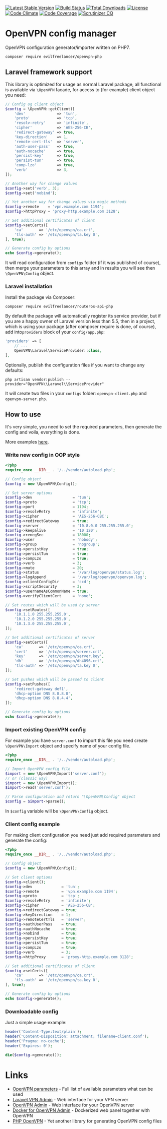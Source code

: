 [![Latest Stable Version](https://poser.pugx.org/evilfreelancer/openvpn-php/v/stable)](https://packagist.org/packages/evilfreelancer/openvpn-php)
[![Build Status](https://travis-ci.org/evilfreelancer/openvpn-php.svg?branch=master)](https://travis-ci.org/EvilFreelancer/openvpn-php)
[![Total Downloads](https://poser.pugx.org/evilfreelancer/openvpn-php/downloads)](https://packagist.org/packages/evilfreelancer/openvpn-php)
[![License](https://poser.pugx.org/evilfreelancer/openvpn-php/license)](https://packagist.org/packages/evilfreelancer/openvpn-php)
[![Code Climate](https://codeclimate.com/github/EvilFreelancer/openvpn-php/badges/gpa.svg)](https://codeclimate.com/github/EvilFreelancer/openvpn-php)
[![Code Coverage](https://scrutinizer-ci.com/g/EvilFreelancer/openvpn-php/badges/coverage.png?b=master)](https://scrutinizer-ci.com/g/EvilFreelancer/openvpn-php/?branch=master)
[![Scrutinizer CQ](https://scrutinizer-ci.com/g/EvilFreelancer/openvpn-php/badges/quality-score.png?b=master)](https://scrutinizer-ci.com/g/EvilFreelancer/openvpn-php/)

# OpenVPN config manager

OpenVPN configuration generator/importer written on PHP7.

    composer require evilfreelancer/openvpn-php

## Laravel framework support

This library is optimized for usage as normal Laravel package, all functional is available via `\OpenVPN` facade,
for access to (for example) client object you need:

```php
// Config og client object
$config = \OpenVPN::getClient([
    'dev'              => 'tun',
    'proto'            => 'tcp',
    'resolv-retry'     => 'infinite',
    'cipher'           => 'AES-256-CB',
    'redirect-gateway' => true,
    'key-direction'    => 1,
    'remote-cert-tls'  => 'server',
    'auth-user-pass'   => true,
    'auth-nocache'     => true,
    'persist-key'      => true,
    'persist-tun'      => true,
    'comp-lzo'         => true,
    'verb'             => 3,
]);

// Another way for change values
$config->set('verb', 3);
$config->set('nobind');

// Yet another way for change values via magic methods
$config->remote    = 'vpn.example.com 1194';
$config->httpProxy = 'proxy-http.example.com 3128';

// Set additional certificates of client
$config->setCerts([
    'ca'       => '/etc/openvpn/ca.crt',
    'tls-auth' => '/etc/openvpn/ta.key 0',
], true);

// Generate config by options
echo $config->generate();
```

It will read configuration from `configs` folder (if it was published of course), then merge your parameters to this array and in results
you will see then `\OpenVPN\Config` object.

### Laravel installation

Install the package via Composer:

    composer require evilfreelancer/routeros-api-php

By default the package will automatically register its service provider, but
if you are a happy owner of Laravel version less than 5.5, then in a project, which is using your package
(after composer require is done, of course), add into`providers` block of your `config/app.php`:

```php
'providers' => [
    // ...
    OpenVPN\Laravel\ServiceProvider::class,
],
```

Optionally, publish the configuration files if you want to change any defaults:

    php artisan vendor:publish --provider="OpenVPN\\Laravel\\ServiceProvider"

It will create two files in your `configs` folder: `openvpn-client.php` and `openvpn-server.php`.

## How to use

It's very simple, you need to set the required parameters, then
generate the config and voila, everything is done.

More examples [here](examples).

### Write new config in OOP style

```php
<?php
require_once __DIR__ . '/../vendor/autoload.php';

// Config object
$config = new \OpenVPN\Config();

// Set server options
$config->dev                  = 'tun';
$config->proto                = 'tcp';
$config->port                 = 1194;
$config->resolvRetry          = 'infinite';
$config->cipher               = 'AES-256-CBC';
$config->redirectGateway      = true;
$config->server               = '10.8.0.0 255.255.255.0';
$config->keepalive            = '10 120';
$config->renegSec             = 18000;
$config->user                 = 'nobody';
$config->group                = 'nogroup';
$config->persistKey           = true;
$config->persistTun           = true;
$config->compLzo              = true;
$config->verb                 = 3;
$config->mute                 = 20;
$config->status               = '/var/log/openvpn/status.log';
$config->logAppend            = '/var/log/openvpn/openvpn.log';
$config->clientConfigDir      = 'ccd';
$config->scriptSecurity       = 3;
$config->usernameAsCommonName = true;
$config->verifyClientCert     = 'none';

// Set routes which will be used by server
$config->setRoutes([
    '10.1.1.0 255.255.255.0',
    '10.1.2.0 255.255.255.0',
    '10.1.3.0 255.255.255.0',
]);

// Set additional certificates of server
$config->setCerts([
    'ca'       => '/etc/openvpn/ca.crt',
    'cert'     => '/etc/openvpn/server.crt',
    'key'      => '/etc/openvpn/server.key',
    'dh'       => '/etc/openvpn/dh4096.crt',
    'tls-auth' => '/etc/openvpn/ta.key 0',
]);

// Set pushes which will be passed to client
$config->setPushes([
    'redirect-gateway def1',
    'dhcp-option DNS 8.8.8.8',
    'dhcp-option DNS 8.8.4.4',
]);

// Generate config by options
echo $config->generate();
```

### Import existing OpenVPN config

For example you have `server.conf` to import this file you need create
`\OpenVPN\Import` object and specify name of your config file.

```php
<?php
require_once __DIR__ . '/../vendor/autoload.php';

// Import OpenVPN config file
$import = new \OpenVPN\Import('server.conf');
// or (classic way)
$import = new \OpenVPN\Import();
$import->read('server.conf');

// Parse configuration and return "\OpenVPN\Config" object
$config = $import->parse();
```

In `$config` variable will be `\OpenVPN\Config` object.

### Client config example

For making client configuration you need just add required parameters
and generate the config:

```php
<?php
require_once __DIR__ . '/../vendor/autoload.php';

// Config object
$config = new \OpenVPN\Config();

// Set client options
$config->client();
$config->dev             = 'tun';
$config->remote          = 'vpn.example.com 1194';
$config->proto           = 'tcp';
$config->resolvRetry     = 'infinite';
$config->cipher          = 'AES-256-CB';
$config->redirectGateway = true;
$config->keyDirection    = 1;
$config->remoteCertTls   = 'server';
$config->authUserPass    = true;
$config->authNocache     = true;
$config->nobind          = true;
$config->persistKey      = true;
$config->persistTun      = true;
$config->compLzo         = true;
$config->verb            = 3;
$config->httpProxy       = 'proxy-http.example.com 3128';

// Set additional certificates of client
$config->setCerts([
    'ca'       => '/etc/openvpn/ca.crt',
    'tls-auth' => '/etc/openvpn/ta.key 0',
], true);

// Generate config by options
echo $config->generate();
```

### Downloadable config

Just a simple usage example:

```php
header('Content-Type:text/plain');
header('Content-Disposition: attachment; filename=client.conf');
header('Pragma: no-cache');
header('Expires: 0');

die($config->generate());
```

# Links

* [OpenVPN parameters](https://openvpn.net/index.php/open-source/documentation/manuals/65-openvpn-20x-manpage.html) - Full list of available parameters what can be used
* [Laravel VPN Admin](https://github.com/Laravel-VPN-Admin) - Web interface for your VPN server
* [OpenVPN Admin](https://github.com/Chocobozzz/OpenVPN-Admin) - Web interface for your OpenVPN server
* [Docker for OpenVPN Admin](https://github.com/EvilFreelancer/docker-openvpn-admin) - Dockerized web panel together with OpenVPN
* [PHP OpenVPN](https://github.com/paranic/openvpn) - Yet another library for generating OpenVPN config files
